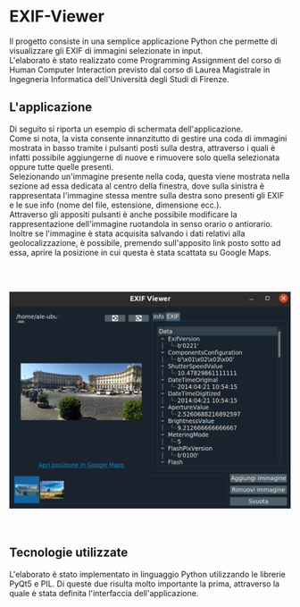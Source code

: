 # EXIF-Viewer

Il progetto consiste in una semplice applicazione Python che permette di visualizzare gli EXIF di immagini selezionate in input.<br>
L'elaborato è stato realizzato come Programming Assignment del corso di Human Computer Interaction previsto dal corso di Laurea Magistrale in Ingegneria Informatica dell'Università degli Studi di Firenze.

<h2>L'applicazione</h2>
Di seguito si riporta un esempio di schermata dell'applicazione.<br>
Come si nota, la vista consente innanzitutto di gestire una coda di immagini mostrata in basso tramite i pulsanti posti sulla destra, attraverso i quali è infatti possibile aggiungerne di nuove e
rimuovere solo quella selezionata oppure tutte quelle presenti.<br>
Selezionando un'immagine presente nella coda, questa viene mostrata nella sezione ad essa dedicata al centro della finestra, dove sulla sinistra è rappresentata
l'immagine stessa mentre sulla destra sono presenti gli EXIF e le sue info (nome del file, estensione, dimensione ecc.).<br>
Attraverso gli appositi pulsanti è anche possibile modificare la rappresentazione dell'immagine ruotandola in senso orario o antiorario.<br>
Inoltre se l'immagine è stata acquisita salvando i dati relativi alla geolocalizzazione, è possibile, premendo sull'apposito link
posto sotto ad essa, aprire la posizione in cui questa è stata scattata su Google Maps.

<br><br>
<div align="center">
    <img src="screen/exif_viewer_screen.png" width="800px"></img> 
</div>
<br><br>

<h2>Tecnologie utilizzate</h2>
L'elaborato è stato implementato in linguaggio Python utilizzando le librerie PyQt5 e PIL. 
Di queste due risulta molto importante la prima, attraverso la quale è stata definita l'interfaccia dell'applicazione.

</ul>
